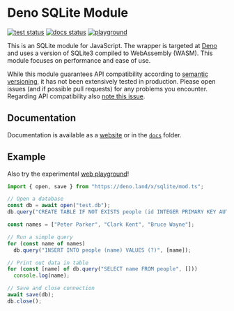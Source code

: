 # Deno SQLite Module

[![test status](https://github.com/dyedgreen/deno-sqlite/workflows/tests/badge.svg?branch=master)](https://github.com/dyedgreen/deno-sqlite/actions)
[![docs status](https://github.com/dyedgreen/deno-sqlite/workflows/docs/badge.svg?branch=master)](https://dyedgreen.github.io/deno-sqlite/)
[![playground](https://img.shields.io/badge/playground-web-blue)](https://dyedgreen.github.io/deno-sqlite/playground/)

This is an SQLite module for JavaScript. The wrapper is targeted at [Deno](https://deno.land)
and uses a version of SQLite3 compiled to WebAssembly (WASM). This module focuses on performance
and ease of use.

While this module guarantees API compatibility according to [semantic versioning](https://semver.org),
it has not been extensively tested in production. Please open issues (and if possible pull requests)
for any problems you encounter. Regarding API compatibility also [note this issue](https://github.com/dyedgreen/deno-sqlite/issues/49).

## Documentation

Documentation is available as a [website](https://dyedgreen.github.io/deno-sqlite/) or in the
[`docs`](./docs/README.md) folder.

## Example

Also try the experimental [web playground](https://dyedgreen.github.io/deno-sqlite/playground/)!

```javascript
import { open, save } from "https://deno.land/x/sqlite/mod.ts";

// Open a database
const db = await open("test.db");
db.query("CREATE TABLE IF NOT EXISTS people (id INTEGER PRIMARY KEY AUTOINCREMENT, name TEXT)", []);

const names = ["Peter Parker", "Clark Kent", "Bruce Wayne"];

// Run a simple query
for (const name of names)
  db.query("INSERT INTO people (name) VALUES (?)", [name]);

// Print out data in table
for (const [name] of db.query("SELECT name FROM people", []))
  console.log(name);

// Save and close connection
await save(db);
db.close();
```
